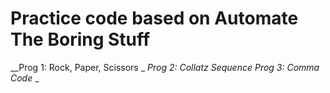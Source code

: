# Practice code based on Automate The Boring Stuff
__Prog 1: Rock, Paper, Scissors _
_Prog 2: Collatz Sequence
Prog 3: Comma Code_
_
